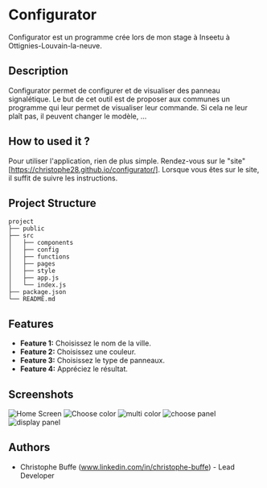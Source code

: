 # Configurator

Configurator est un programme crée lors de mon stage à Inseetu à Ottignies-Louvain-la-neuve.

## Description

Configurator permet de configurer et de visualiser des panneau signalétique. Le but de cet outil est de proposer aux communes un programme qui leur permet de visualiser leur commande. Si cela ne leur plaît pas, il peuvent changer le modèle, ...

## How to used it ?

Pour utiliser l'application, rien de plus simple. Rendez-vous sur le "site" [https://christophe28.github.io/configurator/]. Lorsque vous êtes sur le site, il suffit de suivre les instructions.

## Project Structure

```
project
├── public
├── src
│   ├── components
│   ├── config
│   ├── functions
│   ├── pages
│   ├── style
│   ├── app.js
│   └── index.js
├── package.json
└── README.md
```

## Features

- **Feature 1:** Choisissez le nom de la ville.
- **Feature 2:** Choisissez une couleur.
- **Feature 3:** Choisissez le type de panneaux.
- **Feature 4:** Appréciez le résultat.

## Screenshots

![Home Screen](./mdPicture/step_1.png)
![Choose color](./mdPicture/step_2.png)
![multi color](./mdPicture/step3.png)
![choose panel](./mdPicture/step_4.png)
![display panel](./mdPicture/step_5.png)

## Authors

- Christophe Buffe (www.linkedin.com/in/christophe-buffe) - Lead Developer
